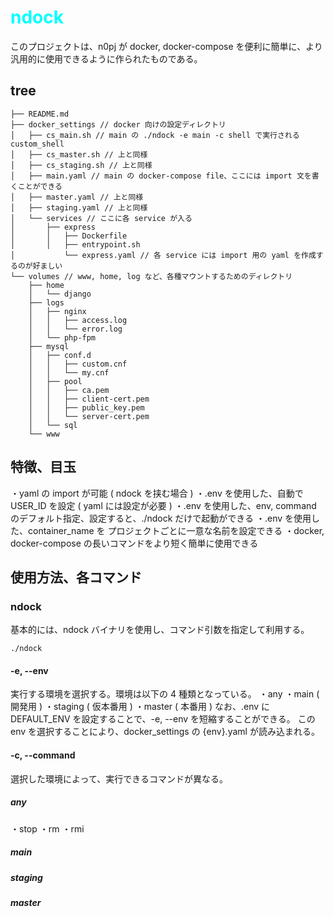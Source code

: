 # <font color="Cyan">ndock</font>

このプロジェクトは、n0pj が docker, docker-compose を便利に簡単に、より汎用的に使用できるように作られたものである。

## tree

```
├── README.md
├── docker_settings // docker 向けの設定ディレクトリ
│   ├── cs_main.sh // main の ./ndock -e main -c shell で実行される custom_shell
│   ├── cs_master.sh // 上と同様
│   ├── cs_staging.sh // 上と同様
│   ├── main.yaml // main の docker-compose file、ここには import 文を書くことができる
│   ├── master.yaml // 上と同様
│   ├── staging.yaml // 上と同様
│   └── services // ここに各 service が入る
│       ├── express
│       │   ├── Dockerfile
│       │   ├── entrypoint.sh
│           └── express.yaml // 各 service には import 用の yaml を作成するのが好ましい
└── volumes // www, home, log など、各種マウントするためのディレクトリ
    ├── home
    │   └── django
    ├── logs
    │   ├── nginx
    │   │   ├── access.log
    │   │   └── error.log
    │   └── php-fpm
    ├── mysql
    │   ├── conf.d
    │   │   ├── custom.cnf
    │   │   └── my.cnf
    │   ├── pool
    │   │   ├── ca.pem
    │   │   ├── client-cert.pem
    │   │   ├── public_key.pem
    │   │   └── server-cert.pem
    │   └── sql
    └── www
```

## 特徴、目玉

・yaml の import が可能 ( ndock を挟む場合 )
・.env を使用した、自動で USER_ID を設定 ( yaml には設定が必要 )
・.env を使用した、env, command のデフォルト指定、設定すると、./ndock だけで起動ができる
・.env を使用した、container_name を プロジェクトごとに一意な名前を設定できる
・docker, docker-compose の長いコマンドをより短く簡単に使用できる

## 使用方法、各コマンド

### ndock

基本的には、ndock バイナリを使用し、コマンド引数を指定して利用する。

```shell
./ndock
```

#### -e, --env

実行する環境を選択する。環境は以下の 4 種類となっている。
・any
・main ( 開発用 )
・staging ( 仮本番用 )
・master ( 本番用 )
なお、.env に DEFAULT_ENV を設定することで、-e, --env を短縮することができる。
この env を選択することにより、docker_settings の {env}.yaml が読み込まれる。

#### -c, --command

選択した環境によって、実行できるコマンドが異なる。

##### any

・stop
・rm
・rmi

##### main

##### staging

##### master
